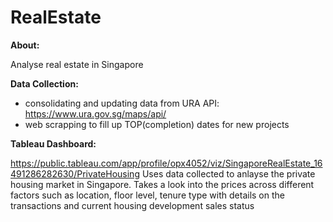 # RealEstate

**About:**

Analyse real estate in Singapore

**Data Collection:**

- consolidating and updating data from URA API: https://www.ura.gov.sg/maps/api/
- web scrapping to fill up TOP(completion) dates for new projects

**Tableau Dashboard:**

https://public.tableau.com/app/profile/opx4052/viz/SingaporeRealEstate_16491286282630/PrivateHousing
Uses data collected to anlayse the private housing market in Singapore.
Takes a look into the prices across different factors such as location, floor level, tenure type with details on the transactions and current housing development sales status
